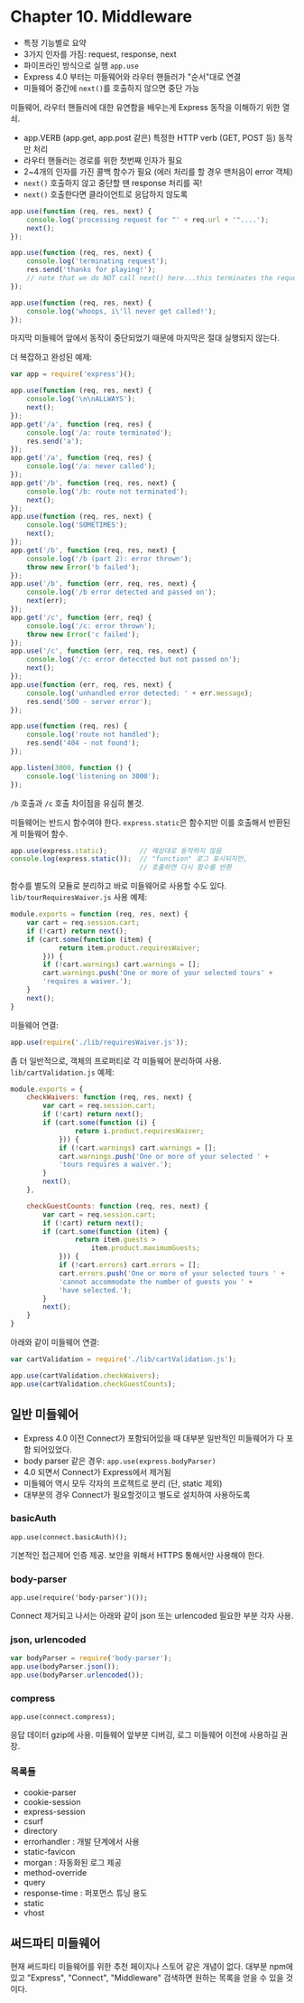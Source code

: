 # Chapter 10. Middleware

- 특정 기능별로 요약
- 3가지 인자를 가짐: request, response, next
- 파이프라인 방식으로 실행 `app.use`
- Express 4.0 부터는 미들웨어와 라우터 핸들러가 "순서"대로 연결
- 미들웨어 중간에 `next()`를 호출하지 않으면 중단 가능

미들웨어, 라우터 핸들러에 대한 유연함을 배우는게 Express 동작을 이해하기 위한 열쇠. 
- app.VERB (app.get, app.post 같은) 특정한 HTTP verb (GET, POST 등) 동작만 처리
- 라우터 핸들러는 경로를 위한 첫번째 인자가 필요
- 2~4개의 인자를 가진 콜백 함수가 필요 (에러 처리를 할 경우 맨처음이 error 객체)
- `next()` 호출하지 않고 중단할 땐 response 처리를 꼭!
- `next()` 호출한다면 클라이언트로 응답하지 않도록

```javascript
app.use(function (req, res, next) {
    console.log('processing request for "' + req.url + '"....');
    next();
});

app.use(function (req, res, next) {
    console.log('terminating request');
    res.send('thanks for playing!');
    // note that we do NOT call next() here...this terminates the request
});

app.use(function (req, res, next) {
    console.log('whoops, i\'ll never get called!');
});
```

마지막 미들웨어 앞에서 동작이 중단되었기 때문에 마지막은 절대 실행되지 않는다.

더 복잡하고 완성된 예제:

```javascript
var app = require('express')();

app.use(function (req, res, next) {
    console.log('\n\nALLWAYS');
    next();
});
app.get('/a', function (req, res) {
    console.log('/a: route terminated');
    res.send('a');
});
app.get('/a', function (req, res) {
    console.log('/a: never called');
});
app.get('/b', function (req, res, next) {
    console.log('/b: route not terminated');
    next();
});
app.use(function (req, res, next) {
    console.log('SOMETIMES');
    next();
});
app.get('/b', function (req, res, next) {
    console.log('/b (part 2): error thrown');
    throw new Error('b failed');
});
app.use('/b', function (err, req, res, next) {
    console.log('/b error detected and passed on');
    next(err);
});
app.get('/c', function (err, req) {
    console.log('/c: error thrown');
    throw new Error('c failed');
});
app.use('/c', function (err, req, res, next) {
    console.log('/c: error deteccted but not passed on');
    next();
});
app.use(function (err, req, res, next) {
    console.log('unhandled error detected: ' + err.message);
    res.send('500 - server error');
});

app.use(function (req, res) {
    console.log('route not handled');
    res.send('404 - not found');
});

app.listen(3000, function () {
    console.log('listening on 3000');
});
```

`/b` 호출과 `/c` 호출 차이점을 유심히 볼것.

미들웨어는 반드시 함수여야 한다. `express.static`은 함수지만 이를 호출해서 반환된게 미들웨어 함수.

```javascript
app.use(express.static);        // 예상대로 동작하지 않음
console.log(express.static());  // "function" 로그 표시되지만,
                                // 호출하면 다시 함수를 반환
```

함수를 별도의 모듈로 분리하고 바로 미들웨어로 사용할 수도 있다. `lib/tourRequiresWaiver.js` 사용 예제:

```javascript
module.exports = function (req, res, next) {
    var cart = req.session.cart;
    if (!cart) return next();
    if (cart.some(function (item) {
            return item.product.requiresWaiver;
        })) {
        if (!cart.warnings) cart.warnings = [];
        cart.warnings.push('One or more of your selected tours' +
        'requires a waiver.');
    }
    next();
}
```

미들웨어 연결:

```javascript
app.use(require('./lib/requiresWaiver.js')); 
```

좀 더 일반적으로, 객체의 프로퍼티로 각 미들웨어 분리하여 사용. `lib/cartValidation.js` 예제:

```javascript
module.exports = {
    checkWaivers: function (req, res, next) {
        var cart = req.session.cart;
        if (!cart) return next();
        if (cart.some(function (i) {
                return i.product.requiresWaiver;
            })) {
            if (!cart.warnings) cart.warnings = [];
            cart.warnings.push('One or more of your selected ' +
            'tours requires a waiver.');
        }
        next();
    },

    checkGuestCounts: function (req, res, next) {
        var cart = req.session.cart;
        if (!cart) return next();
        if (cart.some(function (item) {
                return item.guests >
                    item.product.maximumGuests;
            })) {
            if (!cart.errors) cart.errors = [];
            cart.errors.push('One or more of your selected tours ' +
            'cannot accommodate the number of guests you ' +
            'have selected.');
        }
        next();
    }
}
```

아래와 같이 미들웨어 연결:

```javascript
var cartValidation = require('./lib/cartValidation.js');

app.use(cartValidation.checkWaivers);
app.use(cartValidation.checkGuestCounts);
```

## 일반 미들웨어

- Express 4.0 이전 Connect가 포함되어있을 때 대부분 일반적인 미들웨어가 다 포함 되어있었다.
- body parser 같은 경우: `app.use(express.bodyParser)`
- 4.0 되면서 Connect가 Express에서 제거됨 
- 미들웨어 역시 모두 각자의 프로젝트로 분리 (단, static 제외)
- 대부분의 경우 Connect가 필요할것이고 별도로 설치하여 사용하도록

### basicAuth
```
app.use(connect.basicAuth)();
```
기본적인 접근제어 인증 제공. 보안을 위해서 HTTPS 통해서만 사용해야 한다.


### body-parser
```
app.use(require('body-parser')());
```
Connect 제거되고 나서는 아래와 같이 json 또는 urlencoded 필요한 부분 각자 사용.

### json, urlencoded
```javascript
var bodyParser = require('body-parser');
app.use(bodyParser.json());
app.use(bodyParser.urlencoded());
```

### compress
```
app.use(connect.compress);
```
응답 데이터 gzip에 사용. 미들웨어 앞부분 디버깅, 로그 미들웨어 이전에 사용하길 권장.

### 목록들
- cookie-parser
- cookie-session
- express-session
- csurf
- directory
- errorhandler : 개발 단계에서 사용
- static-favicon
- morgan : 자동화된 로그 제공
- method-override
- query
- response-time : 퍼포먼스 튜닝 용도
- static
- vhost

## 써드파티 미들웨어

현재 써드파티 미들웨어를 위한 추천 페이지나 스토어 같은 개념이 없다. 
대부분 npm에 있고 "Express", "Connect", "Middleware" 검색하면 원하는 목록을 얻을 수 있을 것이다.   
